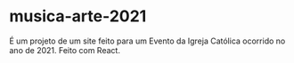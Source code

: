 # musica-arte-2021

É um projeto de um site feito para um Evento da Igreja Católica ocorrido no ano de 2021.
Feito com React.
